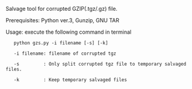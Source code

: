 Salvage tool for corrupted GZIP(.tgz/.gz) file. 

Prerequisites: Python ver.3, Gunzip, GNU TAR

Usage: execute the following command in terminal

       python gzs.py -i filename [-s] [-k]

       -i filename: filename of corrupted tgz
       
       -s         : Only split corrupted tgz file to temporary salvaged files. 
       
       -k         : Keep temporary salvaged files
